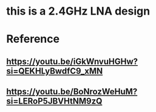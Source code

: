 # this is a 2.4GHz LNA design 
# Reference 
## https://youtu.be/iGkWnvuHGHw?si=QEKHLyBwdfC9_xMN 
## https://youtu.be/BoNrozWeHuM?si=LERoP5JBVHtNM9zQ
